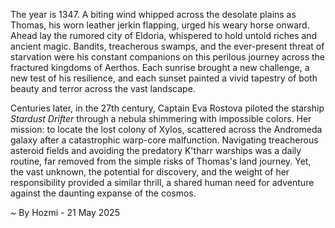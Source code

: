 
The year is 1347.  A biting wind whipped across the desolate plains as Thomas, his worn leather jerkin flapping, urged his weary horse onward.  Ahead lay the rumored city of Eldoria, whispered to hold untold riches and ancient magic.  Bandits, treacherous swamps, and the ever-present threat of starvation were his constant companions on this perilous journey across the fractured kingdoms of Aerthos. Each sunrise brought a new challenge, a new test of his resilience, and each sunset painted a vivid tapestry of both beauty and terror across the vast landscape.

Centuries later, in the 27th century, Captain Eva Rostova piloted the starship *Stardust Drifter* through a nebula shimmering with impossible colors. Her mission: to locate the lost colony of Xylos, scattered across the Andromeda galaxy after a catastrophic warp-core malfunction.  Navigating treacherous asteroid fields and avoiding the predatory K'tharr warships was a daily routine, far removed from the simple risks of Thomas's land journey.  Yet, the vast unknown, the potential for discovery, and the weight of her responsibility provided a similar thrill, a shared human need for adventure against the daunting expanse of the cosmos.

~ By Hozmi - 21 May 2025
